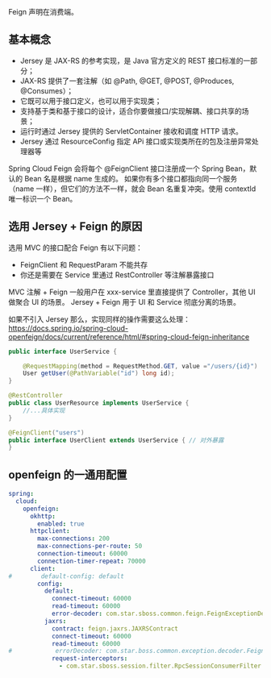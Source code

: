 Feign 声明在消费端。

## 基本概念
- Jersey 是 JAX-RS 的参考实现，是 Java 官方定义的 REST 接口标准的一部分； 
- JAX-RS 提供了一套注解（如 @Path, @GET, @POST, @Produces, @Consumes）； 
- 它既可以用于接口定义，也可以用于实现类； 
- 支持基于类和基于接口的设计，适合你要做接口/实现解耦、接口共享的场景； 
- 运行时通过 Jersey 提供的 ServletContainer 接收和调度 HTTP 请求。
- Jersey 通过 ResourceConfig 指定 APi 接口或实现类所在的包及注册异常处理器等

Spring Cloud Feign 会将每个 @FeignClient 接口注册成一个 Spring Bean，默认的 Bean 名是根据 name 生成的。
如果你有多个接口都指向同一个服务（name 一样），但它们的方法不一样，就会 Bean 名重复冲突。使用 contextId 唯一标识一个 Bean。


## 选用 Jersey + Feign 的原因

选用 MVC 的接口配合 Feign 有以下问题：

- FeignClient 和 RequestParam 不能共存
- 你还是需要在 Service 里通过 RestController 等注解暴露接口

MVC 注解 + Feign 一般用户在 xxx-service 里直接提供了 Controller，其他 UI 做聚合 UI 的场景。
Jersey + Feign 用于 UI 和 Service 彻底分离的场景。

如果不引入 Jersey 那么，实现同样的操作需要这么处理：
https://docs.spring.io/spring-cloud-openfeign/docs/current/reference/html/#spring-cloud-feign-inheritance

```java
public interface UserService {

    @RequestMapping(method = RequestMethod.GET, value ="/users/{id}")
    User getUser(@PathVariable("id") long id);
}

@RestController
public class UserResource implements UserService {
    //...具体实现
}

@FeignClient("users")
public interface UserClient extends UserService { // 对外暴露
}


```

## openfeign 的一通用配置

```yaml
spring:
  cloud:
    openfeign:
      okhttp:
        enabled: true
      httpclient:
        max-connections: 200
        max-connections-per-route: 50
        connection-timeout: 60000
        connection-timer-repeat: 70000
      client:
#        default-config: default
        config:
          default:
            connect-timeout: 60000
            read-timeout: 60000
            error-decoder: com.star.sboss.common.feign.FeignExceptionDecoder
          jaxrs:
            contract: feign.jaxrs.JAXRSContract
            connect-timeout: 60000
            read-timeout: 60000
#            errorDecoder: com.star.boss.common.exception.decoder.FeignExceptionDecoder
            request-interceptors:
              - com.star.sboss.session.filter.RpcSessionConsumerFilter
```